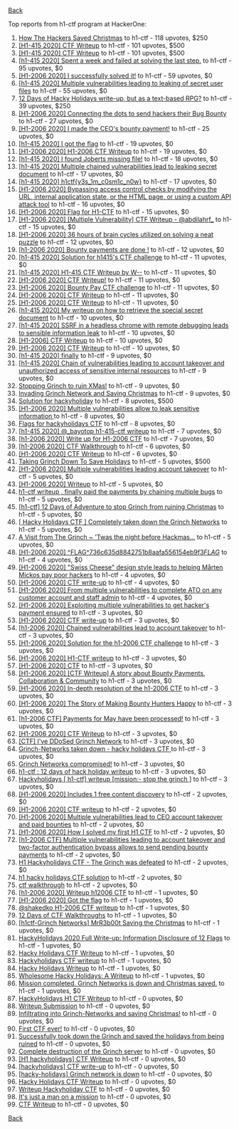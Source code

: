 [Back](../README.md)

Top reports from h1-ctf program at HackerOne:

1. [How The Hackers Saved Christmas](https://hackerone.com/reports/1069335) to h1-ctf - 118 upvotes, $250
2. [[H1-415 2020] CTF Writeup](https://hackerone.com/reports/776634) to h1-ctf - 101 upvotes, $500
3. [[H1-415 2020] CTF Writeup](https://hackerone.com/reports/776634) to h1-ctf - 101 upvotes, $500
4. [[h1-415 2020] Spent a week and failed at solving the last step.](https://hackerone.com/reports/781265) to h1-ctf - 95 upvotes, $0
5. [[H1-2006 2020] I successfully solved it!](https://hackerone.com/reports/887818) to h1-ctf - 59 upvotes, $0
6. [[h1-415 2020] Multiple vulnerabilities leading to leaking of secret user files](https://hackerone.com/reports/780036) to h1-ctf - 55 upvotes, $0
7. [12 Days of Hacky Holidays write-up, but as a text-based RPG?](https://hackerone.com/reports/1066851) to h1-ctf - 39 upvotes, $250
8. [[H1-2006 2020]  Connecting the dots to send hackers their Bug Bounty](https://hackerone.com/reports/889886) to h1-ctf - 27 upvotes, $0
9. [[H1-2006 2020] I made the CEO's bounty payment!](https://hackerone.com/reports/887816) to h1-ctf - 25 upvotes, $0
10. [[h1-415 2020] I got the flag](https://hackerone.com/reports/777099) to h1-ctf - 19 upvotes, $0
11. [[H1-2006 2020] H1-2006 CTF Writeup](https://hackerone.com/reports/887611) to h1-ctf - 19 upvotes, $0
12. [[h1-415 2020] I found Joberts missing file!](https://hackerone.com/reports/780676) to h1-ctf - 18 upvotes, $0
13. [[h1-415 2020] Multiple chained vulnerabilities lead to leaking secret document](https://hackerone.com/reports/777241) to h1-ctf - 17 upvotes, $0
14. [[h1-415 2020] h1ctf{y3s_1m_c0sm1c_n0w}](https://hackerone.com/reports/781253) to h1-ctf - 17 upvotes, $0
15. [[H1-2006 2020] Bypassing access control checks by modifying the URL, internal application state, or the HTML page, or using a custom API attack tool](https://hackerone.com/reports/895172) to h1-ctf - 16 upvotes, $0
16. [[H1-2006 2020] Flag for H1-CTF](https://hackerone.com/reports/888141) to h1-ctf - 15 upvotes, $0
17. [[H1-2006 2020] [Multiple Vulnerability] CTF Writeup - @abdilahrf_](https://hackerone.com/reports/888484) to h1-ctf - 15 upvotes, $0
18. [[H1-2006 2020]  36 hours of brain cycles utilized on solving a neat puzzle](https://hackerone.com/reports/889793) to h1-ctf - 12 upvotes, $0
19. [[h1-2006 2020] Bounty payments are done !](https://hackerone.com/reports/895824) to h1-ctf - 12 upvotes, $0
20. [[h1-415 2020] Solution for h1415's CTF challenge](https://hackerone.com/reports/776699) to h1-ctf - 11 upvotes, $0
21. [[h1-415 2020] H1-415 CTF Writeup by W--](https://hackerone.com/reports/780285) to h1-ctf - 11 upvotes, $0
22. [[H1-2006 2020] CTF Writeup!](https://hackerone.com/reports/889293) to h1-ctf - 11 upvotes, $0
23. [[H1-2006 2020] Bounty Pay CTF challenge](https://hackerone.com/reports/895798) to h1-ctf - 11 upvotes, $0
24. [[H1-2006 2020] CTF Writeup](https://hackerone.com/reports/888939) to h1-ctf - 11 upvotes, $0
25. [[H1-2006 2020] CTF Writeup](https://hackerone.com/reports/893305) to h1-ctf - 11 upvotes, $0
26. [[h1-415 2020] My writeup on how to retrieve the special secret document](https://hackerone.com/reports/776684) to h1-ctf - 10 upvotes, $0
27. [[h1-415 2020] SSRF in a headless chrome with remote debugging leads to sensible information leak](https://hackerone.com/reports/781295) to h1-ctf - 10 upvotes, $0
28. [[H1-2006] CTF Writeup](https://hackerone.com/reports/895778) to h1-ctf - 10 upvotes, $0
29. [[H1-2006 2020] CTF Writeup](https://hackerone.com/reports/888253) to h1-ctf - 10 upvotes, $0
30. [[h1-415 2020] finally](https://hackerone.com/reports/779910) to h1-ctf - 9 upvotes, $0
31. [[h1-415 2020] Chain of vulnerabilities leading to account takeover and unauthorized access of sensitive internal resources](https://hackerone.com/reports/781281) to h1-ctf - 9 upvotes, $0
32. [Stopping Grinch to ruin XMas!](https://hackerone.com/reports/1065485) to h1-ctf - 9 upvotes, $0
33. [Invading Grinch Network and Saving Christmas](https://hackerone.com/reports/1065829) to h1-ctf - 9 upvotes, $0
34. [Solution for hackyholiday](https://hackerone.com/reports/1065495) to h1-ctf - 8 upvotes, $500
35. [[H1-2006 2020] Multiple vulnerabilities allow to leak sensitive information ](https://hackerone.com/reports/895202) to h1-ctf - 8 upvotes, $0
36. [Flags for hackyholidays CTF](https://hackerone.com/reports/1065516) to h1-ctf - 8 upvotes, $0
37. [[h1-415 2020] @_bayotop h1-415-ctf writeup](https://hackerone.com/reports/779113) to h1-ctf - 7 upvotes, $0
38. [[h1-2006 2020] Write up for H1-2006 CTF](https://hackerone.com/reports/895772) to h1-ctf - 7 upvotes, $0
39. [[h1-2006 2020] CTF Walkthrough](https://hackerone.com/reports/895780) to h1-ctf - 6 upvotes, $0
40. [[H1-2006 2020]   CTF Writeup](https://hackerone.com/reports/887766) to h1-ctf - 6 upvotes, $0
41. [Taking Grinch Down To Save Holidays](https://hackerone.com/reports/1067037) to h1-ctf - 5 upvotes, $500
42. [[H1-2006 2020]  Multiple vulnerabilities leading account takeover](https://hackerone.com/reports/887700) to h1-ctf - 5 upvotes, $0
43. [[H1-2006 2020] Writeup](https://hackerone.com/reports/894170) to h1-ctf - 5 upvotes, $0
44. [h1-ctf writeup , finally paid the payments by chaining multiple bugs](https://hackerone.com/reports/894110) to h1-ctf - 5 upvotes, $0
45. [[h1-ctf] 12 Days of Adventure to stop Grinch from ruining Christmas](https://hackerone.com/reports/1067087) to h1-ctf - 5 upvotes, $0
46. [[ Hacky Holidays CTF ] Completely taken down the Grinch Networks](https://hackerone.com/reports/1066914) to h1-ctf - 5 upvotes, $0
47. [A Visit from The Grinch ~ 'Twas the night before Hackmas...](https://hackerone.com/reports/1067912) to h1-ctf - 5 upvotes, $0
48. [[H1-2006 2020]  ^FLAG^736c635d8842751b8aafa556154eb9f3$FLAG$](https://hackerone.com/reports/888331) to h1-ctf - 4 upvotes, $0
49. [[H1-2006 2020]  "Swiss Cheese" design style leads to helping Mårten Mickos pay poor hackers](https://hackerone.com/reports/890272) to h1-ctf - 4 upvotes, $0
50. [[H1-2006 2020] CTF write-up](https://hackerone.com/reports/894604) to h1-ctf - 4 upvotes, $0
51. [[H1-2006 2020] From multiple vulnerabilities to complete ATO on any customer account and staff admin](https://hackerone.com/reports/894863) to h1-ctf - 4 upvotes, $0
52. [[H1-2006 2020] Exploiting multiple vulnerabilities to get hacker's payment ensured](https://hackerone.com/reports/894949) to h1-ctf - 3 upvotes, $0
53. [[H1-2006 2020] CTF write-up](https://hackerone.com/reports/890555) to h1-ctf - 3 upvotes, $0
54. [[h1-2006 2020]  Chained vulnerabilities lead to account takeover](https://hackerone.com/reports/895650) to h1-ctf - 3 upvotes, $0
55. [[H1-2006 2020] Solution for the h1-2006 CTF challenge](https://hackerone.com/reports/891093) to h1-ctf - 3 upvotes, $0
56. [[H1-2006 2020]  H1-CTF writeup](https://hackerone.com/reports/887889) to h1-ctf - 3 upvotes, $0
57. [[H1-2006 2020] CTF](https://hackerone.com/reports/887993) to h1-ctf - 3 upvotes, $0
58. [[H1-2006 2020] [CTF Writeup] A story about Bounty Payments, Collaboration & Community](https://hackerone.com/reports/892337) to h1-ctf - 3 upvotes, $0
59. [[H1-2006 2020] In-depth resolution of the h1-2006 CTF](https://hackerone.com/reports/894174) to h1-ctf - 3 upvotes, $0
60. [[H1-2006 2020]  The Story of Making Bounty Hunters Happy](https://hackerone.com/reports/889333) to h1-ctf - 3 upvotes, $0
61. [[h1-2006 CTF] Payments for May have been processed!](https://hackerone.com/reports/894165) to h1-ctf - 3 upvotes, $0
62. [[H1-2006 2020] CTF Writeup](https://hackerone.com/reports/893395) to h1-ctf - 3 upvotes, $0
63. [[CTF] I've DDoSed Grinch Network](https://hackerone.com/reports/1065493) to h1-ctf - 3 upvotes, $0
64. [Grinch-Networks taken down - hacky holidays CTF ](https://hackerone.com/reports/1069189) to h1-ctf - 3 upvotes, $0
65. [Grinch Networks compromised!](https://hackerone.com/reports/1066504) to h1-ctf - 3 upvotes, $0
66. [h1-ctf : 12 days of hack holiday writeup](https://hackerone.com/reports/1069175) to h1-ctf - 3 upvotes, $0
67. [Hackyholidays [ h1-ctf] writeup [mission:- stop the grinch ]](https://hackerone.com/reports/1069396) to h1-ctf - 3 upvotes, $0
68. [[H1-2006 2020]  Includes 1 free content discovery](https://hackerone.com/reports/894198) to h1-ctf - 2 upvotes, $0
69. [[H1-2006 2020] CTF writeup](https://hackerone.com/reports/892632) to h1-ctf - 2 upvotes, $0
70. [[H1-2006 2020]  Multiple vulnerabilities lead to CEO account takeover and paid bounties](https://hackerone.com/reports/890196) to h1-ctf - 2 upvotes, $0
71. [[H1-2006 2020] How I solved my first H1 CTF](https://hackerone.com/reports/895587) to h1-ctf - 2 upvotes, $0
72. [[h1-2006 CTF] Multiple vulnerabilities leading to account takeover and two-factor authentication bypass allows to send pending bounty payments](https://hackerone.com/reports/895722) to h1-ctf - 2 upvotes, $0
73. [H1 Hackyholidays CTF - The Grinch was defeated](https://hackerone.com/reports/1069467) to h1-ctf - 2 upvotes, $0
74. [h1 hacky holidays CTF solution](https://hackerone.com/reports/1065517) to h1-ctf - 2 upvotes, $0
75. [ctf walkthrough](https://hackerone.com/reports/1065468) to h1-ctf - 2 upvotes, $0
76. [[h1-2006 2020]  Writeup h12006 CTF](https://hackerone.com/reports/895795) to h1-ctf - 1 upvotes, $0
77. [[H1-2006 2020]  Got the flag](https://hackerone.com/reports/887744) to h1-ctf - 1 upvotes, $0
78. [@shakedko H1-2006 CTF writeup](https://hackerone.com/reports/894623) to h1-ctf - 1 upvotes, $0
79. [12 Days of CTF Walkthroughs](https://hackerone.com/reports/1068433) to h1-ctf - 1 upvotes, $0
80. [[h1ctf-Grinch Networks] MrR3b00t Saving the Christmas](https://hackerone.com/reports/1068934) to h1-ctf - 1 upvotes, $0
81. [HackyHolidays 2020 Full Write-up: Information Disclosure of 12 Flags](https://hackerone.com/reports/1068434) to h1-ctf - 1 upvotes, $0
82. [Hacky Holidays CTF Writeup](https://hackerone.com/reports/1066801) to h1-ctf - 1 upvotes, $0
83. [Hackyholidays CTF writeup](https://hackerone.com/reports/1065583) to h1-ctf - 1 upvotes, $0
84. [Hacky Holidays Writeup](https://hackerone.com/reports/1067835) to h1-ctf - 1 upvotes, $0
85. [Wholesome Hacky Holidays: A Writeup](https://hackerone.com/reports/1066135) to h1-ctf - 1 upvotes, $0
86. [Mission completed. Grinch Networks is down and Christmas saved.](https://hackerone.com/reports/1067090) to h1-ctf - 1 upvotes, $0
87. [HackyHolidays H1 CTF Writeup](https://hackerone.com/reports/1068881) to h1-ctf - 0 upvotes, $0
88. [Writeup Submission](https://hackerone.com/reports/1068880) to h1-ctf - 0 upvotes, $0
89. [Infiltrating into Grinch-Networks and saving Christmas!](https://hackerone.com/reports/1069141) to h1-ctf - 0 upvotes, $0
90. [First CTF ever!](https://hackerone.com/reports/1069263) to h1-ctf - 0 upvotes, $0
91. [Successfully took down the Grinch and saved the holidays from being ruined](https://hackerone.com/reports/1067530) to h1-ctf - 0 upvotes, $0
92. [Complete destruction of the Grinch server](https://hackerone.com/reports/1065885) to h1-ctf - 0 upvotes, $0
93. [[H1 hackyholidays] CTF Writeup](https://hackerone.com/reports/1069171) to h1-ctf - 0 upvotes, $0
94. [[hackyholidays] CTF write-up](https://hackerone.com/reports/1069376) to h1-ctf - 0 upvotes, $0
95. [[hacky-holidays] Grinch network is down](https://hackerone.com/reports/1066206) to h1-ctf - 0 upvotes, $0
96. [Hacky Holidays CTF Writeup](https://hackerone.com/reports/1066007) to h1-ctf - 0 upvotes, $0
97. [Writeup Hackyholiday CTF](https://hackerone.com/reports/1065731) to h1-ctf - 0 upvotes, $0
98. [It's just a man on a mission](https://hackerone.com/reports/1069388) to h1-ctf - 0 upvotes, $0
99. [CTF Writeup](https://hackerone.com/reports/1066233) to h1-ctf - 0 upvotes, $0


[Back](../README.md)